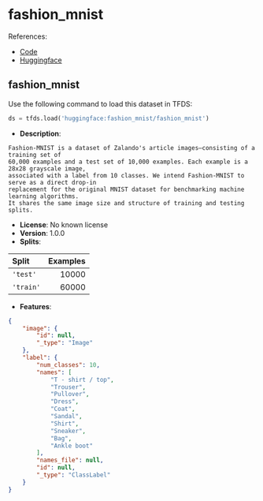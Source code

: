 # fashion_mnist

References:

*   [Code](https://github.com/huggingface/datasets/blob/master/datasets/fashion_mnist)
*   [Huggingface](https://huggingface.co/datasets/fashion_mnist)


## fashion_mnist


Use the following command to load this dataset in TFDS:

```python
ds = tfds.load('huggingface:fashion_mnist/fashion_mnist')
```

*   **Description**:

```
Fashion-MNIST is a dataset of Zalando's article images—consisting of a training set of
60,000 examples and a test set of 10,000 examples. Each example is a 28x28 grayscale image,
associated with a label from 10 classes. We intend Fashion-MNIST to serve as a direct drop-in
replacement for the original MNIST dataset for benchmarking machine learning algorithms.
It shares the same image size and structure of training and testing splits.
```

*   **License**: No known license
*   **Version**: 1.0.0
*   **Splits**:

Split  | Examples
:----- | -------:
`'test'` | 10000
`'train'` | 60000

*   **Features**:

```json
{
    "image": {
        "id": null,
        "_type": "Image"
    },
    "label": {
        "num_classes": 10,
        "names": [
            "T - shirt / top",
            "Trouser",
            "Pullover",
            "Dress",
            "Coat",
            "Sandal",
            "Shirt",
            "Sneaker",
            "Bag",
            "Ankle boot"
        ],
        "names_file": null,
        "id": null,
        "_type": "ClassLabel"
    }
}
```


